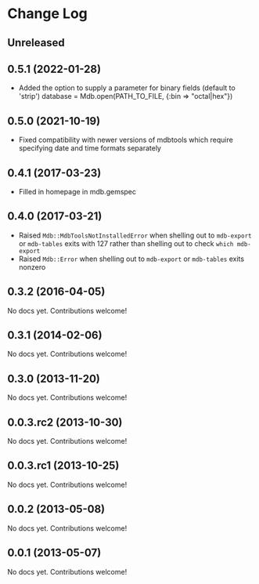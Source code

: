 # Change Log

## Unreleased

## 0.5.1 (2022-01-28)

- Added the option to supply a parameter for binary fields (default to 'strip') database = Mdb.open(PATH_TO_FILE, {:bin => "octal|hex"})

## 0.5.0 (2021-10-19)

 - Fixed compatibility with newer versions of mdbtools which require specifying date and time formats separately

## 0.4.1 (2017-03-23)

 - Filled in homepage in mdb.gemspec

## 0.4.0 (2017-03-21)

 - Raised `Mdb::MdbToolsNotInstalledError` when shelling out to `mdb-export` or `mdb-tables` exits with 127 rather than shelling out to check `which mdb-export`
 - Raised `Mdb::Error` when shelling out to `mdb-export` or `mdb-tables` exits nonzero

## 0.3.2 (2016-04-05)

No docs yet. Contributions welcome!

## 0.3.1 (2014-02-06)

No docs yet. Contributions welcome!

## 0.3.0 (2013-11-20)

No docs yet. Contributions welcome!

## 0.0.3.rc2 (2013-10-30)

No docs yet. Contributions welcome!

## 0.0.3.rc1 (2013-10-25)

No docs yet. Contributions welcome!

## 0.0.2 (2013-05-08)

No docs yet. Contributions welcome!

## 0.0.1 (2013-05-07)

No docs yet. Contributions welcome!
